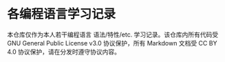 # 各编程语言学习记录
本仓库仅作为本人若干编程语言 语法/特性/etc. 学习记录。该仓库内所有代码受 GNU General Public License v3.0 协议保护，所有 Markdown 文档受 CC BY 4.0 协议保护，请在分发时遵守协议内容。
